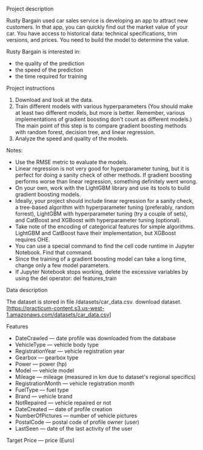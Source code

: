 Project description

Rusty Bargain used car sales service is developing an app to attract new customers. In that app, you can quickly find out the market value of your car. You have access to historical data: technical specifications, trim versions, and prices. You need to build the model to determine the value. 

Rusty Bargain is interested in:
- the quality of the prediction
- the speed of the prediction
- the time required for training

Project instructions
1. Download and look at the data.
2. Train different models with various hyperparameters (You should make at least two different models, but more is better. Remember, various implementations of gradient boosting don't count as different models.) The main point of this step is to compare gradient boosting methods with random forest, decision tree, and linear regression.
3. Analyze the speed and quality of the models.

Notes:
- Use the RMSE metric to evaluate the models.
- Linear regression is not very good for hyperparameter tuning, but it is perfect for doing a sanity check of other methods. If gradient boosting performs worse than linear regression, something definitely went wrong.
- On your own, work with the LightGBM library and use its tools to build gradient boosting models.
- Ideally, your project should include linear regression for a sanity check, a tree-based algorithm with hyperparameter tuning (preferably, random forrest), LightGBM with hyperparameter tuning (try a couple of sets), and CatBoost and XGBoost with hyperparameter tuning (optional).
- Take note of the encoding of categorical features for simple algorithms. LightGBM and CatBoost have their implementation, but XGBoost requires OHE.
- You can use a special command to find the cell code runtime in Jupyter Notebook. Find that command.
- Since the training of a gradient boosting model can take a long time, change only a few model parameters.
- If Jupyter Notebook stops working, delete the excessive variables by using the del operator: del features_train
  
Data description 

The dataset is stored in file /datasets/car_data.csv. download dataset. 
[https://practicum-content.s3.us-west-1.amazonaws.com/datasets/car_data.csv]

Features
- DateCrawled — date profile was downloaded from the database
- VehicleType — vehicle body type
- RegistrationYear — vehicle registration year
- Gearbox — gearbox type
- Power — power (hp)
- Model — vehicle model
- Mileage — mileage (measured in km due to dataset's regional specifics)
- RegistrationMonth — vehicle registration month
- FuelType — fuel type
- Brand — vehicle brand
- NotRepaired — vehicle repaired or not
- DateCreated — date of profile creation
- NumberOfPictures — number of vehicle pictures
- PostalCode — postal code of profile owner (user)
- LastSeen — date of the last activity of the user

Target
Price — price (Euro)
